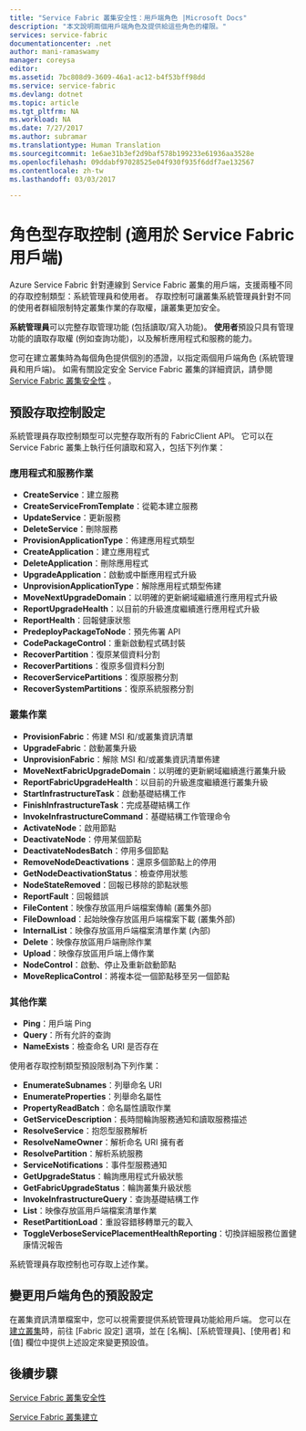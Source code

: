 ```yaml
---
title: "Service Fabric 叢集安全性：用戶端角色 |Microsoft Docs"
description: "本文說明兩個用戶端角色及提供給這些角色的權限。"
services: service-fabric
documentationcenter: .net
author: mani-ramaswamy
manager: coreysa
editor: 
ms.assetid: 7bc808d9-3609-46a1-ac12-b4f53bff98dd
ms.service: service-fabric
ms.devlang: dotnet
ms.topic: article
ms.tgt_pltfrm: NA
ms.workload: NA
ms.date: 7/27/2017
ms.author: subramar
ms.translationtype: Human Translation
ms.sourcegitcommit: 1e6ae31b3ef2d9baf578b199233e61936aa3528e
ms.openlocfilehash: 09ddabf97028525e04f930f935f6ddf7ae132567
ms.contentlocale: zh-tw
ms.lasthandoff: 03/03/2017

---
```

# <a name="role-based-access-control-for-service-fabric-clients"></a>角色型存取控制 (適用於 Service Fabric 用戶端)
Azure Service Fabric 針對連線到 Service Fabric 叢集的用戶端，支援兩種不同的存取控制類型：系統管理員和使用者。 存取控制可讓叢集系統管理員針對不同的使用者群組限制特定叢集作業的存取權，讓叢集更加安全。  

**系統管理員**可以完整存取管理功能 (包括讀取/寫入功能)。 **使用者**預設只具有管理功能的讀取存取權 (例如查詢功能)，以及解析應用程式和服務的能力。

您可在建立叢集時為每個角色提供個別的憑證，以指定兩個用戶端角色 (系統管理員和用戶端)。 如需有關設定安全 Service Fabric 叢集的詳細資訊，請參閱 [Service Fabric 叢集安全性](service-fabric-cluster-security.md) 。

## <a name="default-access-control-settings"></a>預設存取控制設定
系統管理員存取控制類型可以完整存取所有的 FabricClient API。 它可以在 Service Fabric 叢集上執行任何讀取和寫入，包括下列作業：

### <a name="application-and-service-operations"></a>應用程式和服務作業
* **CreateService**：建立服務                             
* **CreateServiceFromTemplate**：從範本建立服務                             
* **UpdateService**：更新服務                             
* **DeleteService**：刪除服務                             
* **ProvisionApplicationType**：佈建應用程式類型                             
* **CreateApplication**：建立應用程式                               
* **DeleteApplication**：刪除應用程式                             
* **UpgradeApplication**：啟動或中斷應用程式升級                             
* **UnprovisionApplicationType**：解除應用程式類型佈建                             
* **MoveNextUpgradeDomain**：以明確的更新網域繼續進行應用程式升級                             
* **ReportUpgradeHealth**：以目前的升級進度繼續進行應用程式升級                             
* **ReportHealth**：回報健康狀態                             
* **PredeployPackageToNode**：預先佈署 API                            
* **CodePackageControl**：重新啟動程式碼封裝                             
* **RecoverPartition**：復原某個資料分割                             
* **RecoverPartitions**：復原多個資料分割                             
* **RecoverServicePartitions**：復原服務分割                             
* **RecoverSystemPartitions**：復原系統服務分割                             

### <a name="cluster-operations"></a>叢集作業
* **ProvisionFabric**：佈建 MSI 和/或叢集資訊清單                             
* **UpgradeFabric**：啟動叢集升級                             
* **UnprovisionFabric**：解除 MSI 和/或叢集資訊清單佈建                         
* **MoveNextFabricUpgradeDomain**：以明確的更新網域繼續進行叢集升級                             
* **ReportFabricUpgradeHealth**：以目前的升級進度繼續進行叢集升級                             
* **StartInfrastructureTask**：啟動基礎結構工作                             
* **FinishInfrastructureTask**：完成基礎結構工作                             
* **InvokeInfrastructureCommand**：基礎結構工作管理命令                              
* **ActivateNode**：啟用節點                             
* **DeactivateNode**：停用某個節點                             
* **DeactivateNodesBatch**：停用多個節點                             
* **RemoveNodeDeactivations**：還原多個節點上的停用                             
* **GetNodeDeactivationStatus**：檢查停用狀態                             
* **NodeStateRemoved**：回報已移除的節點狀態                             
* **ReportFault**：回報錯誤                             
* **FileContent**：映像存放區用戶端檔案傳輸 (叢集外部)                             
* **FileDownload**：起始映像存放區用戶端檔案下載 (叢集外部)                             
* **InternalList**：映像存放區用戶端檔案清單作業 (內部)                             
* **Delete**：映像存放區用戶端刪除作業                              
* **Upload**：映像存放區用戶端上傳作業                             
* **NodeControl**：啟動、停止及重新啟動節點                             
* **MoveReplicaControl**：將複本從一個節點移至另一個節點                             

### <a name="miscellaneous-operations"></a>其他作業
* **Ping**：用戶端 Ping                             
* **Query**：所有允許的查詢
* **NameExists**：檢查命名 URI 是否存在                             

使用者存取控制類型預設限制為下列作業： 

* **EnumerateSubnames**：列舉命名 URI                             
* **EnumerateProperties**：列舉命名屬性                             
* **PropertyReadBatch**：命名屬性讀取作業                             
* **GetServiceDescription**：長時間輪詢服務通知和讀取服務描述                             
* **ResolveService**：抱怨型服務解析                             
* **ResolveNameOwner**：解析命名 URI 擁有者                             
* **ResolvePartition**：解析系統服務                             
* **ServiceNotifications**：事件型服務通知                             
* **GetUpgradeStatus**：輪詢應用程式升級狀態                             
* **GetFabricUpgradeStatus**：輪詢叢集升級狀態                             
* **InvokeInfrastructureQuery**：查詢基礎結構工作                             
* **List**：映像存放區用戶端檔案清單作業                             
* **ResetPartitionLoad**：重設容錯移轉單元的載入                             
* **ToggleVerboseServicePlacementHealthReporting**：切換詳細服務位置健康情況報告                             

系統管理員存取控制也可存取上述作業。

## <a name="changing-default-settings-for-client-roles"></a>變更用戶端角色的預設設定
在叢集資訊清單檔案中，您可以視需要提供系統管理員功能給用戶端。 您可以在[建立叢集](service-fabric-cluster-creation-via-portal.md)時，前往 [Fabric 設定] 選項，並在 [名稱]、[系統管理員]、[使用者] 和 [值] 欄位中提供上述設定來變更預設值。

## <a name="next-steps"></a>後續步驟
[Service Fabric 叢集安全性](service-fabric-cluster-security.md)

[Service Fabric 叢集建立](service-fabric-cluster-creation-via-portal.md)


